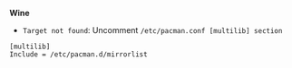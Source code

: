 **Wine**

  * `Target not found`: Uncomment `/etc/pacman.conf [multilib] section`
   ```
   [multilib]
   Include = /etc/pacman.d/mirrorlist
   ```
